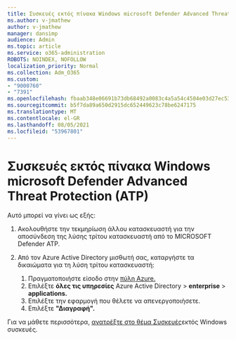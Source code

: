 ```yaml
---
title: Συσκευές εκτός πίνακα Windows microsoft Defender Advanced Threat Protection (ATP)
ms.author: v-jmathew
author: v-jmathew
manager: dansimp
audience: Admin
ms.topic: article
ms.service: o365-administration
ROBOTS: NOINDEX, NOFOLLOW
localization_priority: Normal
ms.collection: Adm_O365
ms.custom:
- "9000760"
- "7391"
ms.openlocfilehash: fbaab348e06691b73db68492a0083c4a5a54c4504e03d27ec53f2a9f5047266d
ms.sourcegitcommit: b5f7da89a650d2915dc652449623c78be6247175
ms.translationtype: MT
ms.contentlocale: el-GR
ms.lasthandoff: 08/05/2021
ms.locfileid: "53967801"
---
```

# <a name="offboard-non-windows-devices-from-microsoft-defender-advanced-threat-protection-atp"></a>Συσκευές εκτός πίνακα Windows microsoft Defender Advanced Threat Protection (ATP)

Αυτό μπορεί να γίνει ως εξής:

1. Ακολουθήστε την τεκμηρίωση άλλου κατασκευαστή για την αποσύνδεση της λύσης τρίτου κατασκευαστή από το MICROSOFT Defender ATP.
2. Από τον Azure Active Directory μισθωτή σας, καταργήστε τα δικαιώματα για τη λύση τρίτου κατασκευαστή:

    1. Πραγματοποιήστε είσοδο στην [πύλη Azure.](https://go.microsoft.com/fwlink/?linkid=2125612)
    1. Επιλέξτε **όλες τις υπηρεσίες** Azure Active Directory  >  **enterprise**  >  **applications.**
    1. Επιλέξτε την εφαρμογή που θέλετε να απενεργοποιήσετε.
    1. Επιλέξτε **"Διαγραφή".**

Για να μάθετε περισσότερα, [ανατρέξτε στο θέμα Συσκευές](https://go.microsoft.com/fwlink/?linkid=2143630)εκτός Windows συσκευές.
